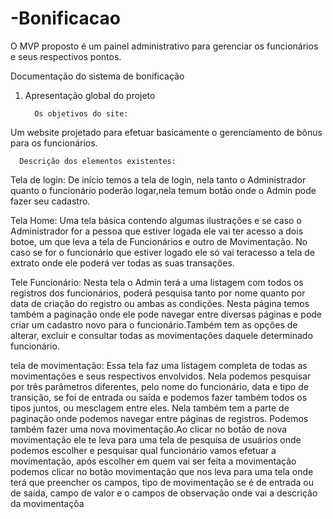 # -Bonificacao
O MVP proposto é um painel administrativo para gerenciar os funcionários e seus respectivos pontos.


  Documentação do sistema de bonificação 

1. Apresentação global do projeto


         Os objetivos do site:


Um website  projetado para efetuar basicamente o gerenciamento de bônus
para os funcionários.
   




      Descrição dos elementos existentes:

Tela de login: 
  De início temos a tela de login, nela tanto o Administrador quanto o funcionário poderão logar,nela temum botão onde o Admin pode fazer seu cadastro.

Tela Home: 
   Uma tela básica contendo algumas ilustrações e se caso o Administrador for a pessoa que estiver logada ele vai ter acesso a dois botoe, um que leva a tela de  Funcionários e outro de Movimentação. No caso se for o funcionário que estiver logado ele só vai teracesso a tela de extrato onde ele poderá ver todas as suas transações.

Tele Funcionário: 
  Nesta tela o Admin terá a  uma listagem com todos os registros dos funcionários, poderá pesquisa tanto por nome quanto por data de criação do registro ou
  ambas as condições. Nesta página temos também a paginação onde ele pode navegar entre diversas páginas e pode criar um cadastro novo para o funcionário.Também tem as
  opções de alterar, excluir e consultar todas as movimentações daquele determinado funcionário.

tela de movimentação: 
  Essa tela faz uma listagem completa de todas as movimentações e seus respectivos envolvidos. Nela podemos pesquisar por três parâmetros diferentes,
  pelo nome do funcionário, data e tipo de transição, se foi de entrada ou saída e podemos fazer também  todos os tipos juntos, ou mesclagem entre eles. Nela também tem a parte de paginação onde podemos navegar entre páginas de registros. Podemos também fazer uma nova movimentação.Ao clicar no botão de nova movimentação ele te leva para uma tela de pesquisa de usuários onde  podemos escolher  e pesquisar   qual funcionário vamos efetuar a movimentação, após escolher em quem vai ser feita a movimentação podemos clicar no botão movimentação que nos leva para uma tela onde terá que preencher os campos, tipo de movimentação se é de entrada ou de saída, campo de valor e  o campos de observação onde vai a descrição da movimentaçõa


